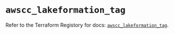 # `awscc_lakeformation_tag`

Refer to the Terraform Registory for docs: [`awscc_lakeformation_tag`](https://registry.terraform.io/providers/hashicorp/awscc/0.70.0/docs/resources/lakeformation_tag).
